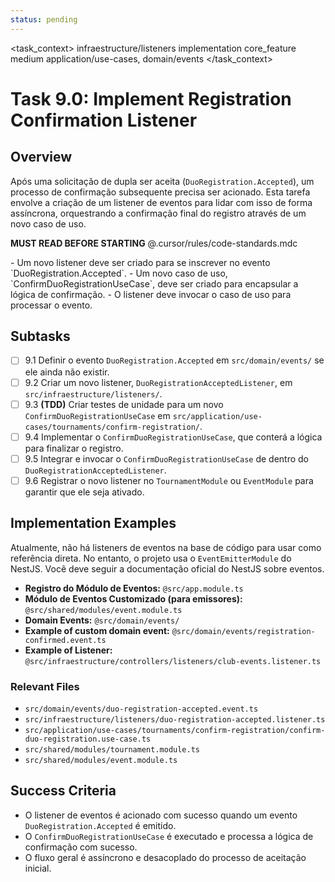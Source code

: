```yaml
---
status: pending
---
```


<task_context>
<domain>infraestructure/listeners</domain>
<type>implementation</type>
<scope>core_feature</scope>
<complexity>medium</complexity>
<dependencies>application/use-cases, domain/events</dependencies>
</task_context>

# Task 9.0: Implement Registration Confirmation Listener

## Overview

Após uma solicitação de dupla ser aceita (`DuoRegistration.Accepted`), um processo de confirmação subsequente precisa ser acionado. Esta tarefa envolve a criação de um listener de eventos para lidar com isso de forma assíncrona, orquestrando a confirmação final do registro através de um novo caso de uso.

<import>**MUST READ BEFORE STARTING** @.cursor/rules/code-standards.mdc</import>

<requirements>
- Um novo listener deve ser criado para se inscrever no evento `DuoRegistration.Accepted`.
- Um novo caso de uso, `ConfirmDuoRegistrationUseCase`, deve ser criado para encapsular a lógica de confirmação.
- O listener deve invocar o caso de uso para processar o evento.
</s_requirements>

## Subtasks

- [ ] 9.1 Definir o evento `DuoRegistration.Accepted` em `src/domain/events/` se ele ainda não existir.
- [ ] 9.2 Criar um novo listener, `DuoRegistrationAcceptedListener`, em `src/infraestructure/listeners/`.
- [ ] 9.3 **(TDD)** Criar testes de unidade para um novo `ConfirmDuoRegistrationUseCase` em `src/application/use-cases/tournaments/confirm-registration/`.
- [ ] 9.4 Implementar o `ConfirmDuoRegistrationUseCase`, que conterá a lógica para finalizar o registro.
- [ ] 9.5 Integrar e invocar o `ConfirmDuoRegistrationUseCase` de dentro do `DuoRegistrationAcceptedListener`.
- [ ] 9.6 Registrar o novo listener no `TournamentModule` ou `EventModule` para garantir que ele seja ativado.

## Implementation Examples

Atualmente, não há listeners de eventos na base de código para usar como referência direta. No entanto, o projeto usa o `EventEmitterModule` do NestJS. Você deve seguir a documentação oficial do NestJS sobre eventos.

-   **Registro do Módulo de Eventos:** `@src/app.module.ts`
-   **Módulo de Eventos Customizado (para emissores):** `@src/shared/modules/event.module.ts`
-   **Domain Events:** `@src/domain/events/`
-   **Example of custom domain event:** `@src/domain/events/registration-confirmed.event.ts`
-   **Example of Listener:** `@src/infraestructure/controllers/listeners/club-events.listener.ts`

### Relevant Files

-   `src/domain/events/duo-registration-accepted.event.ts`
-   `src/infraestructure/listeners/duo-registration-accepted.listener.ts`
-   `src/application/use-cases/tournaments/confirm-registration/confirm-duo-registration.use-case.ts`
-   `src/shared/modules/tournament.module.ts`
-   `src/shared/modules/event.module.ts`

## Success Criteria

- O listener de eventos é acionado com sucesso quando um evento `DuoRegistration.Accepted` é emitido.
- O `ConfirmDuoRegistrationUseCase` é executado e processa a lógica de confirmação com sucesso.
- O fluxo geral é assíncrono e desacoplado do processo de aceitação inicial.
